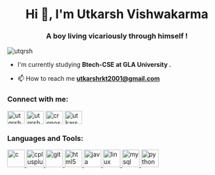 <h1 align="center">Hi 👋, I'm Utkarsh Vishwakarma</h1>
<h3 align="center">A boy living vicariously through himself !</h3>

<p align="left"> <img src="https://komarev.com/ghpvc/?username=utqrsh&label=Profile%20views&color=0e75b6&style=flat" alt="utqrsh" /> </p>

- I'm currently studying **Btech-CSE at GLA University .**

- 📫 How to reach me **utkarshrkt2001@gmail.com**

<h3 align="left">Connect with me:</h3>
<p align="left">
<a href="https://instagram.com/utqrsh.exe" target="blank"><img align="center" src="https://cdn.jsdelivr.net/npm/simple-icons@3.0.1/icons/instagram.svg" alt="utqrsh.exe" height="30" width="40" /></a>
<a href="https://www.hackerrank.com/utqrsh_cs19" target="blank"><img align="center" src="https://cdn.jsdelivr.net/npm/simple-icons@3.0.1/icons/hackerrank.svg" alt="utqrsh_cs19" height="30" width="40" /></a>
<a href="https://codeforces.com/profile/cronos04" target="blank"><img align="center" src="https://cdn.jsdelivr.net/npm/simple-icons@3.0.1/icons/codeforces.svg" alt="cronos04" height="30" width="40" /></a>
<a href="https://www.hackerearth.com/utkarshrkt2001" target="blank"><img align="center" src="https://cdn.jsdelivr.net/npm/simple-icons@3.0.1/icons/hackerearth.svg" alt="utkarshrkt2001" height="30" width="40" /></a>
</p>

<h3 align="left">Languages and Tools:</h3>
<p align="left"> <a href="https://www.cprogramming.com/" target="_blank"> <img src="https://devicons.github.io/devicon/devicon.git/icons/c/c-original.svg" alt="c" width="40" height="40"/> </a> <a href="https://www.w3schools.com/cpp/" target="_blank"> <img src="https://devicons.github.io/devicon/devicon.git/icons/cplusplus/cplusplus-original.svg" alt="cplusplus" width="40" height="40"/> </a> <a href="https://git-scm.com/" target="_blank"> <img src="https://www.vectorlogo.zone/logos/git-scm/git-scm-icon.svg" alt="git" width="40" height="40"/> </a> <a href="https://www.w3.org/html/" target="_blank"> <img src="https://devicons.github.io/devicon/devicon.git/icons/html5/html5-original-wordmark.svg" alt="html5" width="40" height="40"/> </a> <a href="https://www.java.com" target="_blank"> <img src="https://devicons.github.io/devicon/devicon.git/icons/java/java-original-wordmark.svg" alt="java" width="40" height="40"/> </a> <a href="https://www.linux.org/" target="_blank"> <img src="https://devicons.github.io/devicon/devicon.git/icons/linux/linux-original.svg" alt="linux" width="40" height="40"/> </a> <a href="https://www.mysql.com/" target="_blank"> <img src="https://devicons.github.io/devicon/devicon.git/icons/mysql/mysql-original-wordmark.svg" alt="mysql" width="40" height="40"/> </a> <a href="https://www.python.org" target="_blank"> <img src="https://devicons.github.io/devicon/devicon.git/icons/python/python-original.svg" alt="python" width="40" height="40"/> </a> </p>

